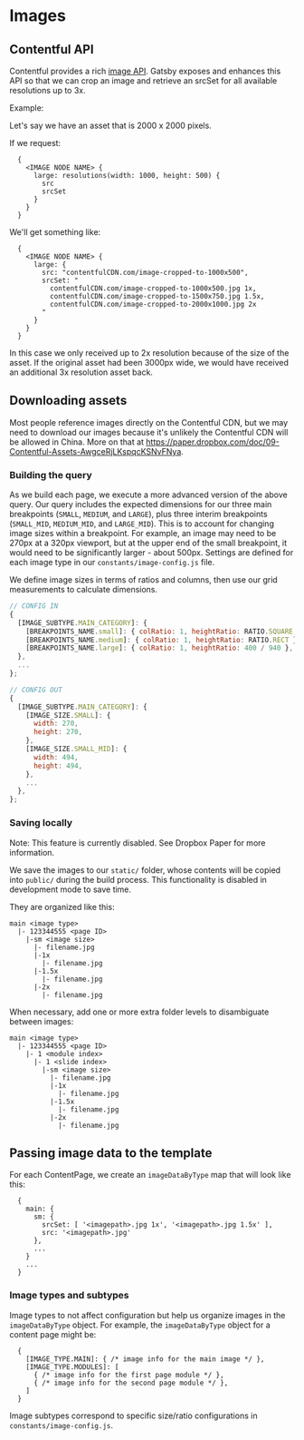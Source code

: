 # Images

## Contentful API

Contentful provides a rich [image API](https://www.contentful.com/developers/docs/references/images-api/). Gatsby exposes and enhances this API so that we can crop an image and retrieve an srcSet for all available resolutions up to 3x.

Example:

Let's say we have an asset that is 2000 x 2000 pixels.

If we request:

```
  {
    <IMAGE NODE NAME> {
      large: resolutions(width: 1000, height: 500) {
        src
        srcSet
      }
    }
  }
```

We'll get something like:

```
  {
    <IMAGE NODE NAME> {
      large: {
        src: "contentfulCDN.com/image-cropped-to-1000x500",
        srcSet: "
          contentfulCDN.com/image-cropped-to-1000x500.jpg 1x,
          contentfulCDN.com/image-cropped-to-1500x750.jpg 1.5x,
          contentfulCDN.com/image-cropped-to-2000x1000.jpg 2x
        "
      }
    }
  }
```

In this case we only received up to 2x resolution because of the size of the asset. If the original asset had been 3000px wide, we would have received an additional 3x resolution asset back.

## Downloading assets

Most people reference images directly on the Contentful CDN, but we may need to download our images because it's unlikely the Contentful CDN will be allowed in China. More on that at https://paper.dropbox.com/doc/09-Contentful-Assets-AwgceRjLKspqcKSNvFNya.

### Building the query

As we build each page, we execute a more advanced version of the above query. Our query includes the expected dimensions for our three main breakpoints (`SMALL`, `MEDIUM`, and `LARGE`), plus three interim breakpoints (`SMALL_MID`, `MEDIUM_MID`, and `LARGE_MID`). This is to account for changing image sizes within a breakpoint. For example, an image may need to be 270px at a 320px viewport, but at the upper end of the small breakpoint, it would need to be significantly larger - about 500px. Settings are defined for each image type in our `constants/image-config.js` file.

We define image sizes in terms of ratios and columns, then use our grid measurements to calculate dimensions.

```javascript
// CONFIG IN
{
  [IMAGE_SUBTYPE.MAIN_CATEGORY]: {
    [BREAKPOINTS_NAME.small]: { colRatio: 1, heightRatio: RATIO.SQUARE },
    [BREAKPOINTS_NAME.medium]: { colRatio: 1, heightRatio: RATIO.RECT },
    [BREAKPOINTS_NAME.large]: { colRatio: 1, heightRatio: 400 / 940 },
  },
  ...
};

// CONFIG OUT
{
  [IMAGE_SUBTYPE.MAIN_CATEGORY]: {
    [IMAGE_SIZE.SMALL]: {
      width: 270,
      height: 270,
    },
    [IMAGE_SIZE.SMALL_MID]: {
      width: 494,
      height: 494,
    },
    ...
  },
};
```

### Saving locally

Note: This feature is currently disabled. See Dropbox Paper for more information.

We save the images to our `static/` folder, whose contents will be copied into `public/` during the build process. This functionality is disabled in development mode to save time.

They are organized like this:

```
main <image type>
  |- 123344555 <page ID>
    |-sm <image size>
      |- filename.jpg
      |-1x
        |- filename.jpg
      |-1.5x
        |- filename.jpg
      |-2x
        |- filename.jpg
```

When necessary, add one or more extra folder levels to disambiguate between images:

```
main <image type>
  |- 123344555 <page ID>
    |- 1 <module index>
      |- 1 <slide index>
        |-sm <image size>
          |- filename.jpg
          |-1x
            |- filename.jpg
          |-1.5x
            |- filename.jpg
          |-2x
            |- filename.jpg
```

## Passing image data to the template

For each ContentPage, we create an `imageDataByType` map that will look like this:

```
  {
    main: {
      sm: {
        srcSet: [ '<imagepath>.jpg 1x', '<imagepath>.jpg 1.5x' ],
        src: '<imagepath>.jpg'
      },
      ...
    }
    ...
  }
```

### Image types and subtypes

Image types to not affect configuration but help us organize images in the `imageDataByType` object. For example, the `imageDataByType` object for a content page might be:

```
  {
    [IMAGE_TYPE.MAIN]: { /* image info for the main image */ },
    [IMAGE_TYPE.MODULES]: [
      { /* image info for the first page module */ },
      { /* image info for the second page module */ },
    ]
  }
```

Image subtypes correspond to specific size/ratio configurations in `constants/image-config.js`.
